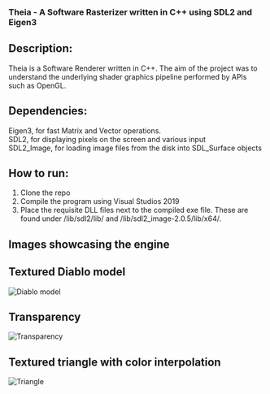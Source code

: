 ### Theia - A Software Rasterizer written in C++ using SDL2 and Eigen3 
## Description:  
Theia is a Software Renderer written in C++. The aim of the project was to understand the underlying shader graphics pipeline performed by APIs such as OpenGL.

## Dependencies:
Eigen3, for fast Matrix and Vector operations.  
SDL2, for displaying pixels on the screen and various input  
SDL2_Image, for loading image files from the disk into SDL_Surface objects

## How to run:
1. Clone the repo  
2. Compile the program using Visual Studios 2019
3. Place the requisite DLL files next to the compiled exe file. These are found under /lib/sdl2/lib/ and /lib/sdl2_image-2.0.5/lib/x64/.  

## Images showcasing the engine  
## Textured Diablo model  
![Diablo model](https://i.imgur.com/rl4Vvtu.png)  

## Transparency  
![Transparency](https://i.imgur.com/WsuVH9m.png)

## Textured triangle with color interpolation  
![Triangle](https://i.imgur.com/od3a4C2.png)
